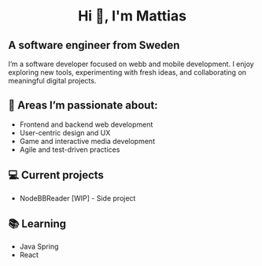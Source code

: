 <h1 align=center>Hi 👋, I'm Mattias</h1>

## A software engineer from Sweden

I’m a software developer focused on webb and mobile development. I enjoy exploring new tools, experimenting with fresh ideas, and collaborating on meaningful digital projects. 

## 🚀 Areas I’m passionate about:

- Frontend and backend web development
- User-centric design and UX
- Game and interactive media development
- Agile and test-driven practices

## 💻 Current projects
- NodeBBReader [WIP] - Side project

## 📚 Learning
- Java Spring
- React

<!--
**mhell/mhell** is a ✨ _special_ ✨ repository because its `README.md` (this file) appears on your GitHub profile.

Here are some ideas to get you started:

- 🔭 I’m currently working on ...
- 🌱 I’m currently learning ...
- 👯 I’m looking to collaborate on ...
- 🤔 I’m looking for help with ...
- 💬 Ask me about ...
- 📫 How to reach me: ...
- 😄 Pronouns: ...
- ⚡ Fun fact: ...
-->
